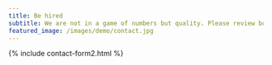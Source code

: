 ```yaml
---
title: Be hired
subtitle: We are not in a game of numbers but quality. Please review both parties' expectations before submitting the form. 
featured_image: /images/demo/contact.jpg
---
```


{% include contact-form2.html %}
